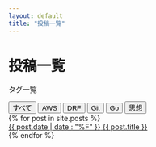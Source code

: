 ```yaml
---
layout: default
title: "投稿一覧"
---
```


# 投稿一覧

<div class="tab">
  <p class="tabtext">タグ一覧</p>
  <button class="tablinks" onclick="filterCategory('all')">すべて</button>
  <button class="tablinks" onclick="filterCategory('AWS')">AWS</button>
  <button class="tablinks" onclick="filterCategory('DRF')">DRF</button>
  <button class="tablinks" onclick="filterCategory('Git')">Git</button>
  <button class="tablinks" onclick="filterCategory('Go')">Go</button>
  <button class="tablinks" onclick="filterCategory('思想')">思想</button>
  <!-- 他のカテゴリのボタンも追加 -->
</div>

<div id="posts">
  {% for post in site.posts %}
    <div class="post" data-category="{{ post.category }}">
      <a href="{{ post.url | absolute_url }}">
        <span>{{ post.date | date : "%F" }}</span>
        <span>{{ post.title }}</span>
      </a>
    </div>
  {% endfor %}
</div>

<!-- JavaScriptでカテゴリ別にフィルタリングするコード -->
<script>
  function filterCategory(category) {
    var posts = document.querySelectorAll(".post");
    posts.forEach(function(post) {
      var postCategory = post.getAttribute("data-category");
      if (category === "all" || postCategory === category) {
        post.style.display = "block";
      } else {
        post.style.display = "none";
      }
    });
  }
</script>
